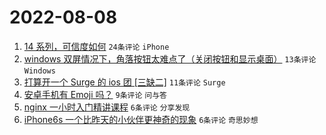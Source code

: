 # 2022-08-08

1. [14 系列，可信度如何](https://www.v2ex.com/t/871325) `24条评论` `iPhone`
1. [windows 双屏情况下，角落按钮太难点了（关闭按钮和显示桌面）](https://www.v2ex.com/t/871323) `13条评论` `Windows`
1. [打算开一个 Surge 的 ios 团 [三缺二]](https://www.v2ex.com/t/871319) `11条评论` `Surge`
1. [安卓手机有 Emoji 吗？](https://www.v2ex.com/t/871318) `9条评论` `问与答`
1. [nginx 一小时入门精讲课程](https://www.v2ex.com/t/871328) `6条评论` `分享发现`
1. [iPhone6s 一个比昨天的小伙伴更神奇的现象](https://www.v2ex.com/t/871326) `6条评论` `奇思妙想`
